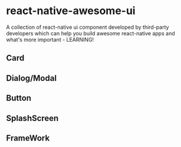 # react-native-awesome-ui
A collection of react-native ui component developed by third-party developers which can help you build awesome react-native apps and what's more important - LEARNING!



## Card

## Dialog/Modal

## Button

## SplashScreen

## FrameWork
